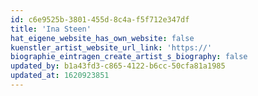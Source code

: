 ```yaml
---
id: c6e9525b-3801-455d-8c4a-f5f712e347df
title: 'Ina Steen'
hat_eigene_website_has_own_website: false
kuenstler_artist_website_url_link: 'https://'
biographie_eintragen_create_artist_s_biography: false
updated_by: b1a43fd3-c865-4122-b6cc-50cfa81a1985
updated_at: 1620923851
---
```

